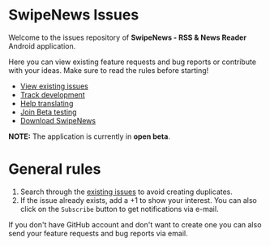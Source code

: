 # SwipeNews Issues

Welcome to the issues repository of **SwipeNews - RSS & News Reader** Android application. 

Here you can view existing feature requests and bug reports or contribute with your ideas. Make sure to read the rules before starting! 

- [View existing issues][issues]
- [Track development][trello]
- [Help translating][translate]
- [Join Beta testing][beta-testing]
- [Download SwipeNews][download]

**NOTE:** The application is currently in **open beta**.


# General rules 

1. Search through the [existing issues][issues] to avoid creating duplicates.
2. If the issue already exists, add a +1 to show your interest. You can also click on the `Subscribe` button to get notifications via e-mail.


If you don't have GitHub account and don't want to create one you can also send your feature requests and bug reports via email.

[issues]: https://github.com/Tunous/SwipeNews-Issues/issues
[trello]: https://trello.com/b/bmBdy6v3/swipenews
[download]: https://play.google.com/store/apps/details?id=me.thanel.swipenews
[beta-testing]: https://play.google.com/apps/testing/me.thanel.swipenews
[translate]: https://www.localize.im/v/vb
